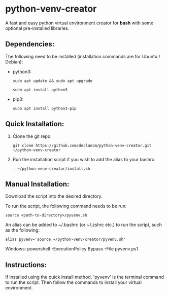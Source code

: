 # python-venv-creator
A fast and easy python virtual environment creator for **bash** with some optional pre-installed libraries.

## Dependencies:
The following need to be installed (installation commands are for Ubuntu / Debian):
- python3:

      sudo apt update && sudo apt upgrade

      sudo apt install python3

- pip3:

      sudo apt install python3-pip

## Quick Installation:
1. Clone the git repo:

       git clone https://github.com/declancm/python-venv-creator.git ~/python-venv-creator

2. Run the installation script if you wish to add the alias to your bashrc:

       . ~/python-venv-creator/install.sh

## Manual Installation:
Download the script into the desired directory.

To run the script, the following command needs to be run:

    source <path-to-directory>/pyvenv.sh

An alias can be added to ~/.bashrc (or ~/.zshrc etc.) to run the script, such as the following:

    alias pyvenv='source ~/python-venv-creator/pyvenv.sh'

Windows:
powershell -ExecutionPolicy Bypass -File pyvenv.ps1

## Instructions:
If installed using the quick install method, 'pyvenv' is the terminal command to run the script. Then follow the commands to install your virtual environment.
